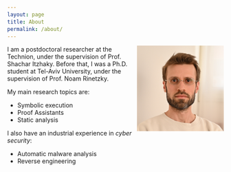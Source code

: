 ```yaml
---
layout: page
title: About
permalink: /about/
---
```


<img style="float: right; width: 40%" src="/photo_2.jpg">
I am a postdoctoral researcher at the Technion, under the supervision of Prof. Shachar Itzhaky.
Before that, I was a Ph.D. student at Tel-Aviv University, under the supervision of Prof. Noam Rinetzky.

My main research topics are:
- Symbolic execution
- Proof Assistants
- Static analysis

I also have an industrial experience in _cyber security_:
- Automatic malware analysis
- Reverse engineering
